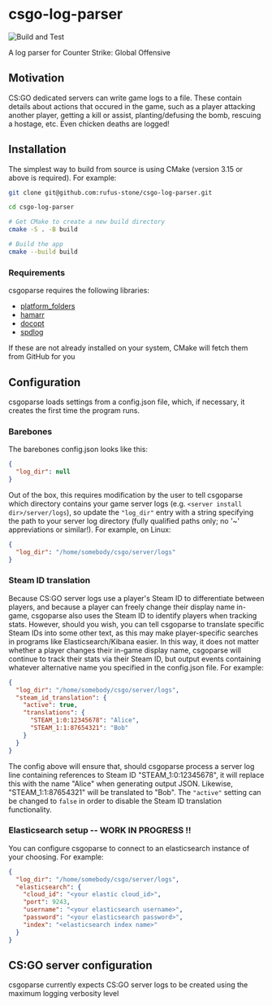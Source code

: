 # csgo-log-parser

![Build and Test](https://github.com/rufus-stone/csgo-log-parser/workflows/Build%20and%20Test/badge.svg)

A log parser for Counter Strike: Global Offensive

## Motivation

CS:GO dedicated servers can write game logs to a file. These contain details about actions that occured in the game, such as a player attacking another player, getting a kill or assist, planting/defusing the bomb, rescuing a hostage, etc. Even chicken deaths are logged!

## Installation

The simplest way to build from source is using CMake (version 3.15 or above is required). For example:

```sh
git clone git@github.com:rufus-stone/csgo-log-parser.git

cd csgo-log-parser

# Get CMake to create a new build directory
cmake -S . -B build

# Build the app
cmake --build build
```

### Requirements

csgoparse requires the following libraries:

- [platform_folders](https://github.com/sago007/PlatformFolders)
- [hamarr](https://github.com/rufus-stone/hamarr)
- [docopt](https://github.com/docopt/docopt.cpp)
- [spdlog](https://github.com/gabime/spdlog)

If these are not already installed on your system, CMake will fetch them from GitHub for you

## Configuration

csgoparse loads settings from a config.json file, which, if necessary, it creates the first time the program runs.

### Barebones

The barebones config.json looks like this:

```json
{
  "log_dir": null
}
```

Out of the box, this requires modification by the user to tell csgoparse which directory contains your game server logs (e.g. `<server install dir>/server/logs`), so update the `"log_dir"` entry with a string specifying the path to your server log directory (fully qualified paths only; no '~' appreviations or similar!). For example, on Linux:

```json
{
  "log_dir": "/home/somebody/csgo/server/logs"
}
```

### Steam ID translation

Because CS:GO server logs use a player's Steam ID to differentiate between players, and because a player can freely change their display name in-game, csgoparse also uses the Steam ID to identify players when tracking stats. However, should you wish, you can tell csgoparse to translate specific Steam IDs into some other text, as this may make player-specific searches in programs like Elasticsearch/Kibana easier. In this way, it does not matter whether a player changes their in-game display name, csgoparse will continue to track their stats via their Steam ID, but output events containing whatever alternative name you specified in the config.json file. For example:

```json
{
  "log_dir": "/home/somebody/csgo/server/logs",
  "steam_id_translation": {
    "active": true,
    "translations": {
      "STEAM_1:0:12345678": "Alice",
      "STEAM_1:1:87654321": "Bob"
    }
  }
}
```

The config above will ensure that, should csgoparse process a server log line containing references to Steam ID "STEAM_1:0:12345678", it will replace this with the name "Alice" when generating output JSON. Likewise, "STEAM_1:1:87654321" will be translated to "Bob". The `"active"` setting can be changed to `false` in order to disable the Steam ID translation functionality.

### Elasticsearch setup -- WORK IN PROGRESS !!

You can configure csgoparse to connect to an elasticsearch instance of your choosing. For example:

```json
{
  "log_dir": "/home/somebody/csgo/server/logs",
  "elasticsearch": {
    "cloud_id": "<your elastic cloud_id>",
    "port": 9243,
    "username": "<your elasticsearch username>",
    "password": "<your elasticsearch password>",
    "index": "<elasticsearch index name>"
  }
}
```


## CS:GO server configuration

csgoparse currently expects CS:GO server logs to be created using the maximum logging verbosity level
